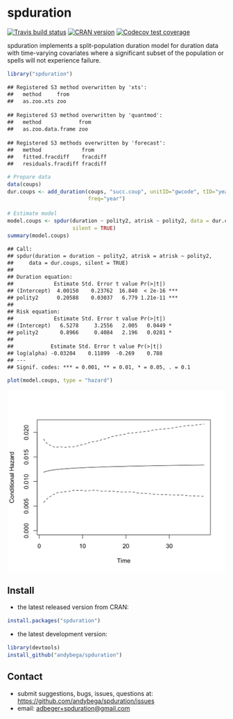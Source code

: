 
# spduration

[![Travis build
status](https://travis-ci.org/andybega/spduration.svg?branch=master)](https://travis-ci.org/andybega/spduration)
[![CRAN
version](http://www.r-pkg.org/badges/version/spduration)](https://cran.r-project.org/package=spduration)
[![Codecov test
coverage](https://codecov.io/gh/andybega/spduration/branch/master/graph/badge.svg)](https://codecov.io/gh/andybega/spduration?branch=master)

spduration implements a split-population duration model for duration
data with time-varying covariates where a significant subset of the
population or spells will not experience failure.

``` r
library("spduration")
```

    ## Registered S3 method overwritten by 'xts':
    ##   method     from
    ##   as.zoo.xts zoo

    ## Registered S3 method overwritten by 'quantmod':
    ##   method            from
    ##   as.zoo.data.frame zoo

    ## Registered S3 methods overwritten by 'forecast':
    ##   method             from    
    ##   fitted.fracdiff    fracdiff
    ##   residuals.fracdiff fracdiff

``` r
# Prepare data
data(coups)
dur.coups <- add_duration(coups, "succ.coup", unitID="gwcode", tID="year",
                          freq="year")

# Estimate model
model.coups <- spdur(duration ~ polity2, atrisk ~ polity2, data = dur.coups,
                     silent = TRUE)
summary(model.coups)
```

    ## Call:
    ## spdur(duration = duration ~ polity2, atrisk = atrisk ~ polity2, 
    ##     data = dur.coups, silent = TRUE)
    ## 
    ## Duration equation: 
    ##             Estimate Std. Error t value Pr(>|t|)    
    ## (Intercept)  4.00150    0.23762  16.840  < 2e-16 ***
    ## polity2      0.20588    0.03037   6.779 1.21e-11 ***
    ## 
    ## Risk equation: 
    ##             Estimate Std. Error t value Pr(>|t|)  
    ## (Intercept)   6.5278     3.2556   2.005   0.0449 *
    ## polity2       0.8966     0.4084   2.196   0.0281 *
    ## 
    ##            Estimate Std. Error t value Pr(>|t|)
    ## log(alpha) -0.03204    0.11899  -0.269    0.788
    ## ---
    ## Signif. codes: *** = 0.001, ** = 0.01, * = 0.05, . = 0.1

``` r
plot(model.coups, type = "hazard")
```

<img src="man/figures/README-unnamed-chunk-2-1.png" style="display: block; margin: auto;" />

## Install

  - the latest released version from CRAN:

<!-- end list -->

``` r
install.packages("spduration")
```

  - the latest development version:

<!-- end list -->

``` r
library(devtools)
install_github("andybega/spduration")
```

## Contact

  - submit suggestions, bugs, issues, questions at:
    <https://github.com/andybega/spduration/issues>
  - email: <adbeger+spduration@gmail.com>
